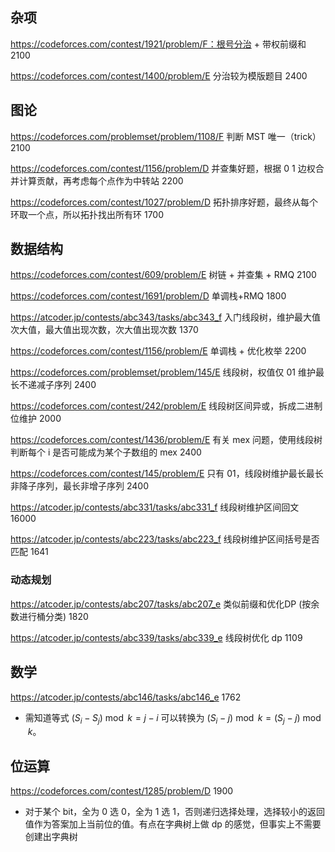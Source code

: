 ## 杂项

https://codeforces.com/contest/1921/problem/F：根号分治 + 带权前缀和  2100

https://codeforces.com/contest/1400/problem/E  分治较为模版题目 2400

## 图论

https://codeforces.com/problemset/problem/1108/F 判断 MST 唯一（trick）2100

https://codeforces.com/contest/1156/problem/D 并查集好题，根据 0 1 边权合并计算贡献，再考虑每个点作为中转站 2200

https://codeforces.com/contest/1027/problem/D 拓扑排序好题，最终从每个环取一个点，所以拓扑找出所有环 1700

## 数据结构

https://codeforces.com/contest/609/problem/E 树链 + 并查集 + RMQ 2100

https://codeforces.com/contest/1691/problem/D 单调栈+RMQ 1800

https://atcoder.jp/contests/abc343/tasks/abc343_f  入门线段树，维护最大值次大值，最大值出现次数，次大值出现次数 1370

https://codeforces.com/contest/1156/problem/E 单调栈 + 优化枚举 2200

https://codeforces.com/problemset/problem/145/E 线段树，权值仅 01 维护最长不递减子序列 2400

https://codeforces.com/contest/242/problem/E 线段树区间异或，拆成二进制位维护 2000

https://codeforces.com/contest/1436/problem/E 有关 mex 问题，使用线段树判断每个 i 是否可能成为某个子数组的 mex 2400

https://codeforces.com/contest/145/problem/E 只有 01，线段树维护最长最长非降子序列，最长非增子序列 2400

https://atcoder.jp/contests/abc331/tasks/abc331_f 线段树维护区间回文 16000

https://atcoder.jp/contests/abc223/tasks/abc223_f 线段树维护区间括号是否匹配 1641

### 动态规划

https://atcoder.jp/contests/abc207/tasks/abc207_e 类似前缀和优化DP (按余数进行桶分类) 1820

https://atcoder.jp/contests/abc339/tasks/abc339_e 线段树优化 dp 1109

## 数学

https://atcoder.jp/contests/abc146/tasks/abc146_e  1762
- 需知道等式 $(S_i-S_j)\bmod k = j-i$ 可以转换为 $(S_i-j)\bmod k=(S_j -j)\bmod k$。

## 位运算
https://codeforces.com/contest/1285/problem/D  1900
- 对于某个 bit，全为 0 选 0，全为 1 选 1，否则递归选择处理，选择较小的返回值作为答案加上当前位的值。有点在字典树上做 dp 的感觉，但事实上不需要创建出字典树
